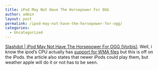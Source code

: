 ```yaml
---
title: iPod May Not Have The Horsepower For OGG
author: admin
layout: post
permalink: /ipod-may-not-have-the-horsepower-for-ogg/
categories:
  - Uncategorized
---
```

[Slashdot | iPod May Not Have The Horsepower For OGG (Vorbis)][1]. Well, i know the ipod&#8217;s CPU actually has [support for WMA files][2] but this is off on the iPods. the article also states that newer iPods could play them, but weather apple will do it or not has to be seen.

 [1]: http://slashdot.org/articles/04/06/05/2153213.shtml?tid=107&tid=137&tid=141&tid=187&tid=188
 [2]: http://www.pcpro.co.uk/?http://www.pcpro.co.uk/news/news_story.php?id=54191